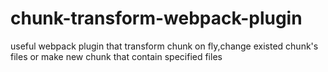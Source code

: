 chunk-transform-webpack-plugin
===

useful webpack plugin that transform chunk on fly,change existed chunk's files or make new chunk that contain specified files